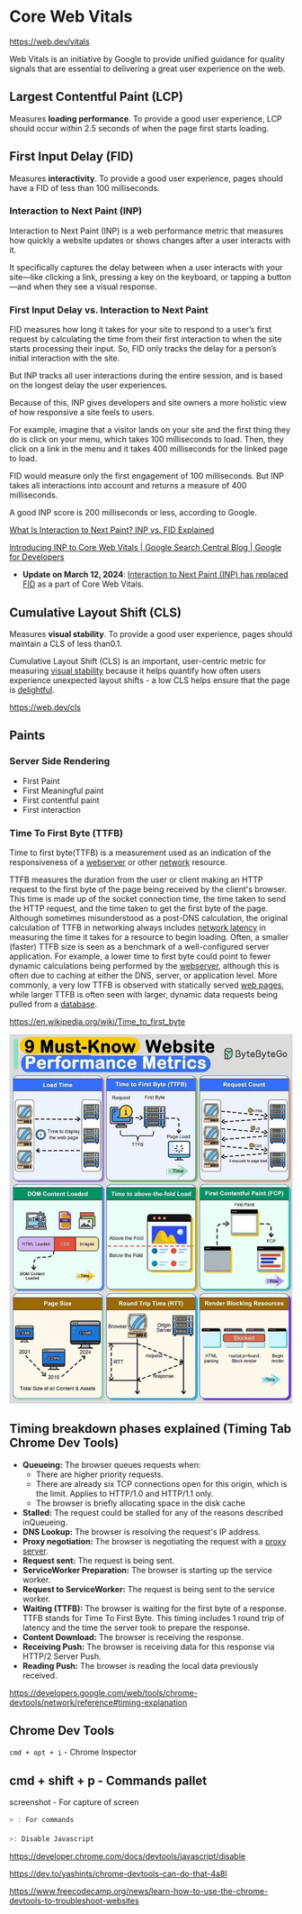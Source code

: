 # Core Web Vitals

https://web.dev/vitals

Web Vitals is an initiative by Google to provide unified guidance for quality signals that are essential to delivering a great user experience on the web.

## Largest Contentful Paint (LCP)

Measures **loading performance**. To provide a good user experience, LCP should occur within 2.5 seconds of when the page first starts loading.

## First Input Delay (FID)

Measures **interactivity**. To provide a good user experience, pages should have a FID of less than 100 milliseconds.

### Interaction to Next Paint (INP)

Interaction to Next Paint (INP) is a web performance metric that measures how quickly a website updates or shows changes after a user interacts with it.

It specifically captures the delay between when a user interacts with your site—like clicking a link, pressing a key on the keyboard, or tapping a button—and when they see a visual response.

### First Input Delay vs. Interaction to Next Paint

FID measures how long it takes for your site to respond to a user’s first request by calculating the time from their first interaction to when the site starts processing their input. So, FID only tracks the delay for a person’s initial interaction with the site.

But INP tracks all user interactions during the entire session, and is based on the longest delay the user experiences.

Because of this, INP gives developers and site owners a more holistic view of how responsive a site feels to users.

For example, imagine that a visitor lands on your site and the first thing they do is click on your menu, which takes 100 milliseconds to load. Then, they click on a link in the menu and it takes 400 milliseconds for the linked page to load.

FID would measure only the first engagement of 100 milliseconds. But INP takes all interactions into account and returns a measure of 400 milliseconds.

A good INP score is 200 milliseconds or less, according to Google.

[What Is Interaction to Next Paint? INP vs. FID Explained](https://www.semrush.com/blog/google-inp/)

[Introducing INP to Core Web Vitals  |  Google Search Central Blog  |  Google for Developers](https://developers.google.com/search/blog/2023/05/introducing-inp)

- **Update on March 12, 2024**: [Interaction to Next Paint (INP) has replaced FID](https://web.dev/blog/inp-cwv-launch) as a part of Core Web Vitals.

## Cumulative Layout Shift (CLS)

Measures **visual stability**. To provide a good user experience, pages should maintain a CLS of less than0.1.

Cumulative Layout Shift (CLS) is an important, user-centric metric for measuring [visual stability](https://web.dev/user-centric-performance-metrics/#types-of-metrics) because it helps quantify how often users experience unexpected layout shifts - a low CLS helps ensure that the page is [delightful](https://web.dev/user-centric-performance-metrics/#questions).

https://web.dev/cls

## Paints

### Server Side Rendering

- First Paint
- First Meaningful paint
- First contentful paint
- First interaction

### Time To First Byte (TTFB)

Time to first byte(TTFB) is a measurement used as an indication of the responsiveness of a [webserver](https://en.wikipedia.org/wiki/Webserver) or other [network](https://en.wikipedia.org/wiki/Computer_network) resource.

TTFB measures the duration from the user or client making an HTTP request to the first byte of the page being received by the client's browser. This time is made up of the socket connection time, the time taken to send the HTTP request, and the time taken to get the first byte of the page. Although sometimes misunderstood as a post-DNS calculation, the original calculation of TTFB in networking always includes [network latency](https://en.wikipedia.org/wiki/Network_latency) in measuring the time it takes for a resource to begin loading. Often, a smaller (faster) TTFB size is seen as a benchmark of a well-configured server application. For example, a lower time to first byte could point to fewer dynamic calculations being performed by the [webserver](https://en.wikipedia.org/wiki/Dynamic_web_page), although this is often due to caching at either the DNS, server, or application level. More commonly, a very low TTFB is observed with statically served [web pages](https://en.wikipedia.org/wiki/Web_page), while larger TTFB is often seen with larger, dynamic data requests being pulled from a [database](https://en.wikipedia.org/wiki/Database).

https://en.wikipedia.org/wiki/Time_to_first_byte

![Website Performance Metrics](../../media/Pasted%20image%2020240321200938.jpg)

## Timing breakdown phases explained (Timing Tab Chrome Dev Tools)

- **Queueing:** The browser queues requests when:
    - There are higher priority requests.
    - There are already six TCP connections open for this origin, which is the limit. Applies to HTTP/1.0 and HTTP/1.1 only.
    - The browser is briefly allocating space in the disk cache
- **Stalled:** The request could be stalled for any of the reasons described inQueueing.
- **DNS Lookup:** The browser is resolving the request's IP address.
- **Proxy negotiation:** The browser is negotiating the request with a [proxy server](https://en.wikipedia.org/wiki/Proxy_server).
- **Request sent:** The request is being sent.
- **ServiceWorker Preparation:** The browser is starting up the service worker.
- **Request to ServiceWorker:** The request is being sent to the service worker.
- **Waiting (TTFB):** The browser is waiting for the first byte of a response. TTFB stands for Time To First Byte. This timing includes 1 round trip of latency and the time the server took to prepare the response.
- **Content Download:** The browser is receiving the response.
- **Receiving Push:** The browser is receiving data for this response via HTTP/2 Server Push.
- **Reading Push:** The browser is reading the local data previously received.

https://developers.google.com/web/tools/chrome-devtools/network/reference#timing-explanation

## Chrome Dev Tools

`cmd + opt + i` - Chrome Inspector

## cmd + shift + p - Commands pallet

screenshot - For capture of screen

```js
> : For commands

>: Disable Javascript
```

https://developer.chrome.com/docs/devtools/javascript/disable

https://dev.to/yashints/chrome-devtools-can-do-that-4a8l

https://www.freecodecamp.org/news/learn-how-to-use-the-chrome-devtools-to-troubleshoot-websites
